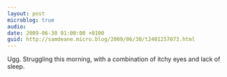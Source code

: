 ```yaml
---
layout: post
microblog: true
audio: 
date: 2009-06-30 01:00:00 +0100
guid: http://samdeane.micro.blog/2009/06/30/t2401257073.html
---
```

Ugg. Struggling this morning, with a combination of itchy eyes and lack of sleep.
